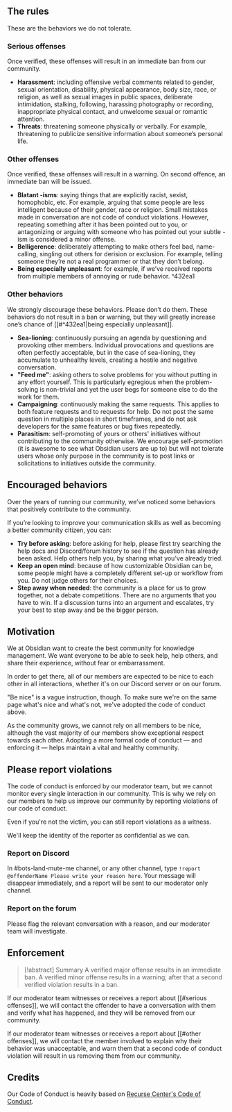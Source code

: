 ## The rules

These are the behaviors we do not tolerate.

### Serious offenses

Once verified, these offenses will result in an immediate ban from our community.

- **Harassment**: including offensive verbal comments related to gender, sexual orientation, disability, physical appearance, body size, race, or religion, as well as sexual images in public spaces, deliberate intimidation, stalking, following, harassing photography or recording, inappropriate physical contact, and unwelcome sexual or romantic attention.
- **Threats**: threatening someone physically or verbally. For example, threatening to publicize sensitive information about someone’s personal life.

### Other offenses

Once verified, these offenses will result in a warning. On second offence, an immediate ban will be issued.

- **Blatant -isms**: saying things that are explicitly racist, sexist, homophobic, etc. For example, arguing that some people are less intelligent because of their gender, race or religion. Small mistakes made in conversation are not code of conduct violations. However, repeating something after it has been pointed out to you, or antagonizing or arguing with someone who has pointed out your subtle -ism is considered a minor offense.
- **Belligerence**: deliberately attempting to make others feel bad, name-calling, singling out others for derision or exclusion. For example, telling someone they’re not a real programmer or that they don’t belong.
- **Being especially unpleasant**: for example, if we’ve received reports from multiple members of annoying or rude behavior. ^432ea1

### Other behaviors

We strongly discourage these behaviors. Please don’t do them. These behaviors do not result in a ban or warning, but they will greatly increase one’s chance of [[#^432ea1|being especially unpleasant]].

- **Sea-lioning**: continuously pursuing an agenda by questioning and provoking other members. Individual provocations and questions are often perfectly acceptable, but in the case of sea-lioning, they accumulate to unhealthy levels, creating a hostile and negative conversation.
- **"Feed me"**: asking others to solve problems for you without putting in any effort yourself. This is particularly egregious when the problem-solving is non-trivial and yet the user begs for someone else to do the work for them.
- **Campaigning**: continuously making the same requests. This applies to both feature requests and to requests for help. Do not post the same question in multiple places in short timeframes, and do not ask developers for the same features or bug fixes repeatedly.
- **Parasitism**: self-promoting of yours or others' initiatives without contributing to the community otherwise. We encourage self-promotion (it is awesome to see what Obsidian users are up to) but will not tolerate users whose only purpose in the community is to post links or solicitations to initiatives outside the community.

## Encouraged behaviors

Over the years of running our community, we’ve noticed some behaviors that positively contribute to the community.

If you’re looking to improve your communication skills as well as becoming a better community citizen, you can:

- **Try before asking**: before asking for help, please first try searching the help docs and Discord/forum history to see if the question has already been asked. Help others help you, by sharing what you've already tried.
- **Keep an open mind**: because of how customizable Obsidian can be, some people might have a completely different set-up or workflow from you. Do not judge others for their choices.
- **Step away when needed**: the community is a place for us to grow together, not a debate competitions. There are no arguments that you have to win. If a discussion turns into an argument and escalates, try your best to step away and be the bigger person.

## Motivation

We at Obsidian want to create the best community for knowledge management. We want everyone to be able to seek help, help others, and share their experience, without fear or embarrassment.

In order to get there, all of our members are expected to be nice to each other in all interactions, whether it's on our Discord server or on our forum.

"Be nice" is a vague instruction, though. To make sure we're on the same page what's  nice and what's not, we've adopted the code of conduct above.

As the community grows, we cannot rely on all members to be nice, although the vast majority of our members show exceptional respect towards each other. Adopting a more formal code of conduct — and enforcing it — helps maintain a vital and healthy community.

## Please report violations

The code of conduct is enforced by our moderator team, but we cannot monitor every single interaction in our community. This is why we rely on our members to help us improve our community by reporting violations of our code of conduct.

Even if you're not the victim, you can still report violations as a witness.

We'll keep the identity of the reporter as confidential as we can.

### Report on Discord

In \#bots-land-mute-me channel, or any other channel, type `!report @offenderName Please write your reason here`. Your message will disappear immediately, and a report will be sent to our moderator only channel.

### Report on the forum

Please flag the relevant conversation with a reason, and our moderator team will investigate.

## Enforcement

> [!abstract] Summary
> A verified major offense results in an immediate ban.
> A verified minor offense results in a warning; after that a second verified violation results in a ban.

If our moderator team witnesses or receives a report about [[#serious offenses]], we will contact the offender to have a conversation with them and verify what has happened, and they will be removed from our community.

If our moderator team witnesses or receives a report about [[#other offenses]], we will contact the member involved to explain why their behavior was unacceptable, and warn them that a second code of conduct violation will result in us removing them from our community.

## Credits

Our Code of Conduct is heavily based on [Recurse Center's Code of Conduct](https://www.recurse.com/code-of-conduct).